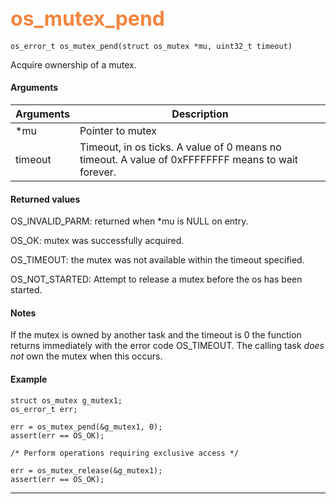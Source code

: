 ## <font color="#F2853F" style="font-size:24pt">os_mutex_pend </font>

```no-highlight
os_error_t os_mutex_pend(struct os_mutex *mu, uint32_t timeout) 
```

Acquire ownership of a mutex.


#### Arguments

| Arguments | Description |
|-----------|-------------|
| *mu |  Pointer to mutex  |
| timeout | Timeout, in os ticks. A value of 0 means no timeout. A value of 0xFFFFFFFF means to wait forever.   |

#### Returned values

OS_INVALID_PARM: returned when *mu is NULL on entry.

OS_OK: mutex was successfully acquired.

OS_TIMEOUT: the mutex was not available within the timeout specified.

OS_NOT_STARTED: Attempt to release a mutex before the os has been started.


#### Notes 

If the mutex is owned by another task and the timeout is 0 the function returns immediately with the error code OS_TIMEOUT. The calling task *does not* own the mutex when this occurs.

#### Example



```no-highlight
struct os_mutex g_mutex1;
os_error_t err;

err = os_mutex_pend(&g_mutex1, 0);
assert(err == OS_OK);

/* Perform operations requiring exclusive access */

err = os_mutex_release(&g_mutex1);
assert(err == OS_OK);
```

---------------------
